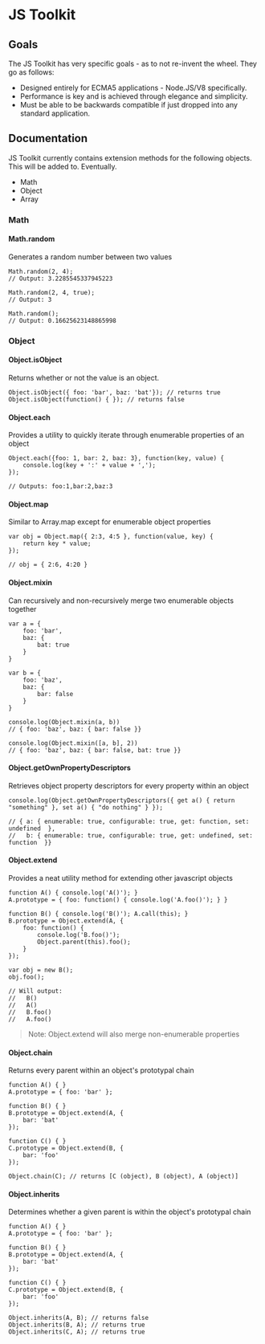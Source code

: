 # JS Toolkit

## Goals
The JS Toolkit has very specific goals - as to not re-invent the wheel. They go as follows:

* Designed entirely for ECMA5 applications - Node.JS/V8 specifically.
* Performance is key and is achieved through elegance and simplicity.
* Must be able to be backwards compatible if just dropped into any standard application.

## Documentation
JS Toolkit currently contains extension methods for the following objects. This will be added to. Eventually.

* Math
* Object
* Array

### Math

#### Math.random
Generates a random number between two values

	Math.random(2, 4);
	// Output: 3.2285545337945223
	
	Math.random(2, 4, true);
	// Output: 3
	
	Math.random();
	// Output: 0.16625623148865998

### Object

#### Object.isObject
Returns whether or not the value is an object.

	Object.isObject({ foo: 'bar', baz: 'bat'}); // returns true
	Object.isObject(function() { }); // returns false
	
#### Object.each
Provides a utility to quickly iterate through enumerable properties of an object

	Object.each({foo: 1, bar: 2, baz: 3}, function(key, value) {
		console.log(key + ':' + value + ',');
	});
	
	// Outputs: foo:1,bar:2,baz:3
	
#### Object.map
Similar to Array.map except for enumerable object properties

	var obj = Object.map({ 2:3, 4:5 }, function(value, key) {
		return key * value;
	});
	
	// obj = { 2:6, 4:20 }
	
#### Object.mixin
Can recursively and non-recursively merge two enumerable objects together

	var a = {
		foo: 'bar',
		baz: {
			bat: true
		}
	}
	
	var b = {
		foo: 'baz',
		baz: {
			bar: false
		}
	}
	
	console.log(Object.mixin(a, b))
	// { foo: 'baz', baz: { bar: false }}
	
	console.log(Object.mixin([a, b], 2))
	// { foo: 'baz', baz: { bar: false, bat: true }}
	
#### Object.getOwnPropertyDescriptors
Retrieves object property descriptors for every property within an object

	console.log(Object.getOwnPropertyDescriptors({ get a() { return "something" }, set a() { "do nothing" } });
	
	// { a: { enumerable: true, configurable: true, get: function, set: undefined  },
	//   b: { enumerable: true, configurable: true, get: undefined, set: function  }}
	
#### Object.extend
Provides a neat utility method for extending other javascript objects

	function A() { console.log('A()'); }
	A.prototype = { foo: function() { console.log('A.foo()'); } }
	
	function B() { console.log('B()'); A.call(this); }
	B.prototype = Object.extend(A, {
		foo: function() {
			console.log('B.foo()');
			Object.parent(this).foo();
		}
	});
	
	var obj = new B();
	obj.foo();
	
	// Will output:
	//   B()
	//   A()
	//   B.foo()
	//   A.foo()
	
> Note: Object.extend will also merge non-enumerable properties
	
#### Object.chain
Returns every parent within an object's prototypal chain

	function A() { }
	A.prototype = { foo: 'bar' };

	function B() { }
	B.prototype = Object.extend(A, {
		bar: 'bat'
	});

	function C() { }
	C.prototype = Object.extend(B, {
		bar: 'foo'
	});

	Object.chain(C); // returns [C (object), B (object), A (object)]
	
#### Object.inherits
Determines whether a given parent is within the object's prototypal chain

	function A() { }
	A.prototype = { foo: 'bar' };
	
	function B() { }
	B.prototype = Object.extend(A, {
		bar: 'bat'
	});
	
	function C() { }
	C.prototype = Object.extend(B, {
		bar: 'foo'
	});
	
	Object.inherits(A, B); // returns false
	Object.inherits(B, A); // returns true
	Object.inherits(C, A); // returns true